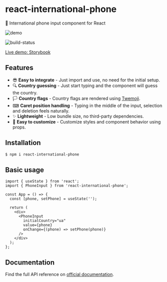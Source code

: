 # react-international-phone

🤙 International phone input component for React

![demo](https://s4.gifyu.com/images/react-international-phone.gif)

![build-status](https://img.shields.io/github/workflow/status/goveo/react-international-phone/Release)

[Live demo: Storybook](https://react-international-phone-storybook.vercel.app)

## Features

- 😎 **Easy to integrate** - Just import and use, no need for the initial setup.
- 🔍 **Country guessing** - Just start typing and the component will guess the country.
- 🏳️ **Country flags** - Country flags are rendered using [Twemoji](https://twemoji.twitter.com/).
- ⌨ **Caret position handling** - Typing in the middle of the input, selection and deletion feels naturally.
- ✨ **Lightweight** - Low bundle size, no third-party dependencies.
- 🌈 **Easy to customize** - Customize styles and component behavior using props.

## Installation

```sh
$ npm i react-international-phone
```

## Basic usage

```tsx
import { useState } from 'react';
import { PhoneInput } from 'react-international-phone';

const App = () => {
  const [phone, setPhone] = useState('');

  return (
    <div>
      <PhoneInput
        initialCountry="ua"
        value={phone}
        onChange={(phone) => setPhone(phone)}
      />
    </div>
  );
};
```

## Documentation

Find the full API reference on [official documentation](https://react-international-phone-docs.vercel.app/).
